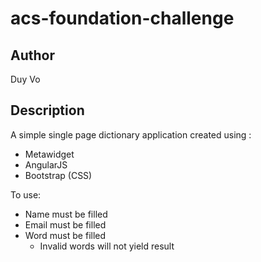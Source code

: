 # acs-foundation-challenge

## Author

Duy Vo

## Description

A simple single page dictionary application created using :

-   Metawidget
-   AngularJS
-   Bootstrap (CSS)

To use:

-   Name must be filled
-   Email must be filled
-   Word must be filled
    -   Invalid words will not yield result
